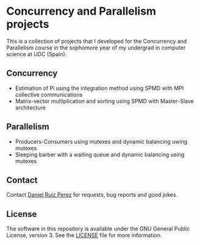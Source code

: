 Concurrency and Parallelism projects
============


This is a collection of projects that I developed for the Concurrency and Parallelism course in the sophomore year of my undergrad in computer science at UDC (Spain).

## Concurrency
- Estimation of Pi using the integration method using SPMD with MPI collective communications 
- Matrix-vector multiplication and sorting using SPMD with Master-Slave architecture

## Parallelism
- Producers-Consumers using mutexes and dynamic balancing uwing mutexes
- Sleeping barber with a waiting queue and dynamic balancing using mutexes

## Contact

Contact [Daniel Ruiz Perez](mailto:druiz072@fiu.edu) for requests, bug reports and good jokes.


## License

The software in this repository is available under the GNU General Public License, version 3. See the [LICENSE](https://github.com/DaniRuizPerez/Concurrency-Parallelism/blob/master/LICENSE) file for more information.
